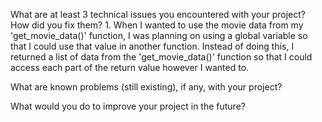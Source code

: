 What are at least 3 technical issues you encountered with your project? How did you fix them? 
    1. When I wanted to use the movie data from my 'get_movie_data()' function, I was planning on using a global variable so that I could use that value in another function. Instead of doing this, I returned a list of data from the 'get_movie_data()' function so that I could access each part of the return value however I wanted to. 

What are known problems (still existing), if any, with your project? 

What would you do to improve your project in the future? 
